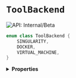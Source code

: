 # `ToolBackend`


![API: Internal/Beta](https://img.shields.io/static/v1?label=API&message=Internal/Beta&color=red&style=flat-square)



```kotlin
enum class ToolBackend {
    SINGULARITY,
    DOCKER,
    VIRTUAL_MACHINE,
}
```

<details>
<summary>
<b>Properties</b>
</summary>

<details>
<summary>
<code>SINGULARITY</code>
</summary>





</details>

<details>
<summary>
<code>DOCKER</code>
</summary>





</details>

<details>
<summary>
<code>VIRTUAL_MACHINE</code>
</summary>





</details>



</details>

